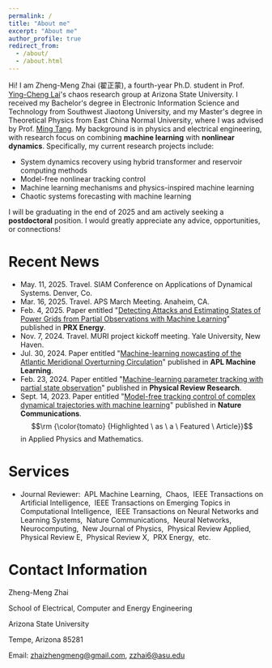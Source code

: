 ```yaml
---
permalink: /
title: "About me"
excerpt: "About me"
author_profile: true
redirect_from: 
  - /about/
  - /about.html
---
```


Hi! I am Zheng-Meng Zhai (翟正蒙), a fourth-year Ph.D. student in Prof. [Ying-Cheng Lai](http://chaos1.la.asu.edu/~ylai1/)'s chaos research group at Arizona State University. I received my Bachelor's degree in Electronic Information Science and Technology from Southwest Jiaotong University, and my Master's degree in Theoretical Physics from East China Normal University, where I was advised by Prof. [Ming Tang](https://scholar.google.com/citations?user=z7ygE20AAAAJ&hl=en). My background is in physics and electrical engineering, with research focus on combining **machine learning** with **nonlinear dynamics**. Specifically, my current research projects include:

* System dynamics recovery using hybrid transformer and reservoir computing methods
* Model-free nonlinear tracking control 
* Machine learning mechanisms and physics-inspired machine learning
* Chaotic systems forecasting with machine learning

I will be graduating in the end of 2025 and am actively seeking a **postdoctoral** position. I would greatly appreciate any advice, opportunities, or connections!

# Recent News
* May. 11, 2025. Travel. SIAM Conference on Applications of Dynamical Systems. Denver, Co.
* Mar. 16, 2025. Travel. APS March Meeting. Anaheim, CA.
* Feb. 4, 2025. Paper entitled "[Detecting Attacks and Estimating States of Power Grids from Partial Observations with Machine Learning](https://doi.org/10.1103/PRXEnergy.4.013003)" published in **PRX Energy**.
* Nov. 7, 2024. Travel. MURI project kickoff meeting. Yale University, New Haven.
* Jul. 30, 2024. Paper entitled "[Machine-learning nowcasting of the Atlantic Meridional Overturning Circulation](https://pubs.aip.org/aip/aml/article/2/3/036103/3305269/Machine-learning-nowcasting-of-the-Atlantic)" published in **APL Machine Learning**.
* Feb. 23, 2024. Paper entitled "[Machine-learning parameter tracking with partial state observation](https://journals.aps.org/prresearch/abstract/10.1103/PhysRevResearch.6.013196)" published in **Physical Review Research**.
* Sept. 14, 2023. Paper entitled "[Model-free tracking control of complex dynamical trajectories with machine learning](https://www.nature.com/articles/s41467-023-41379-3)" published in **Nature Communications**. $$\rm {\color{tomato} {Highlighted \ as \ a \ Featured \ Article}}$$ in Applied Physics and Mathematics.

# Services
* Journal Reviewer: &nbsp;APL Machine Learning,&nbsp; Chaos,&nbsp; IEEE Transactions on Artificial Intelligence,&nbsp; IEEE Transactions on Emerging Topics in Computational Intelligence,&nbsp; IEEE Transactions on Neural Networks and Learning Systems,&nbsp;   Nature Communications,&nbsp; Neural Networks,&nbsp; Neurocomputing,&nbsp;  New Journal of Physics,&nbsp;  Physical Review Applied,&nbsp; Physical Review E,&nbsp; Physical Review X,&nbsp; PRX Energy,&nbsp; etc.
  
<!-- Information Fusion,&nbsp; Information Sciences,&nbsp; Machine Learning: Science and Technology,&nbsp; Neuromorphic Computing and Engineering,&nbsp; Physica A,&nbsp; Physica Scripta,&nbsp;-->

# Contact Information
Zheng-Meng Zhai

School of Electrical, Computer and Energy Engineering

Arizona State University

Tempe, Arizona 85281

Email: zhaizhengmeng@gmail.com, zzhai6@asu.edu

<div style="text-align: right;">
<script type='text/javascript' id='clustrmaps' src='//cdn.clustrmaps.com/map_v2.js?cl=ffffff&w=150&t=tt&d=gxAjCC-P2QdrpetsQDcqNsCe-r29dfkbLi-KbPbWnHU&co=2d78ad&cmo=3acc3a&cmn=ff5353&ct=ffffff'></script>
</div>
